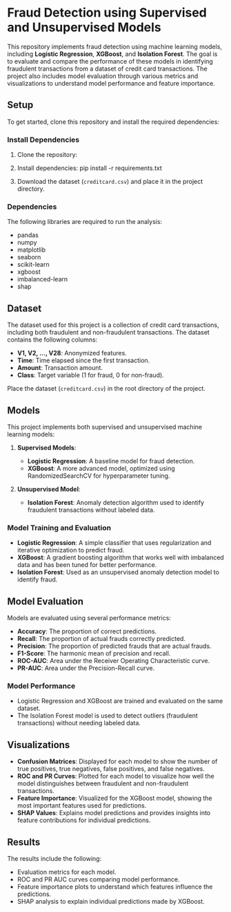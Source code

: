 # Fraud Detection using Supervised and Unsupervised Models

This repository implements fraud detection using machine learning models, including **Logistic Regression**, **XGBoost**, and **Isolation Forest**. The goal is to evaluate and compare the performance of these models in identifying fraudulent transactions from a dataset of credit card transactions. The project also includes model evaluation through various metrics and visualizations to understand model performance and feature importance.


## Setup

To get started, clone this repository and install the required dependencies:

### Install Dependencies
1. Clone the repository:

2. Install dependencies:
   pip install -r requirements.txt

3. Download the dataset (`creditcard.csv`) and place it in the project directory.

### Dependencies
The following libraries are required to run the analysis:
- pandas
- numpy
- matplotlib
- seaborn
- scikit-learn
- xgboost
- imbalanced-learn
- shap

## Dataset

The dataset used for this project is a collection of credit card transactions, including both fraudulent and non-fraudulent transactions. The dataset contains the following columns:

- **V1, V2, ..., V28**: Anonymized features.
- **Time**: Time elapsed since the first transaction.
- **Amount**: Transaction amount.
- **Class**: Target variable (1 for fraud, 0 for non-fraud).

Place the dataset (`creditcard.csv`) in the root directory of the project.

## Models

This project implements both supervised and unsupervised machine learning models:

1. **Supervised Models**: 
   - **Logistic Regression**: A baseline model for fraud detection.
   - **XGBoost**: A more advanced model, optimized using RandomizedSearchCV for hyperparameter tuning.

2. **Unsupervised Model**:
   - **Isolation Forest**: Anomaly detection algorithm used to identify fraudulent transactions without labeled data.

### Model Training and Evaluation

- **Logistic Regression**: A simple classifier that uses regularization and iterative optimization to predict fraud. 
- **XGBoost**: A gradient boosting algorithm that works well with imbalanced data and has been tuned for better performance.
- **Isolation Forest**: Used as an unsupervised anomaly detection model to identify fraud.

## Model Evaluation

Models are evaluated using several performance metrics:
- **Accuracy**: The proportion of correct predictions.
- **Recall**: The proportion of actual frauds correctly predicted.
- **Precision**: The proportion of predicted frauds that are actual frauds.
- **F1-Score**: The harmonic mean of precision and recall.
- **ROC-AUC**: Area under the Receiver Operating Characteristic curve.
- **PR-AUC**: Area under the Precision-Recall curve.

### Model Performance
- Logistic Regression and XGBoost are trained and evaluated on the same dataset.
- The Isolation Forest model is used to detect outliers (fraudulent transactions) without needing labeled data.

## Visualizations

- **Confusion Matrices**: Displayed for each model to show the number of true positives, true negatives, false positives, and false negatives.
- **ROC and PR Curves**: Plotted for each model to visualize how well the model distinguishes between fraudulent and non-fraudulent transactions.
- **Feature Importance**: Visualized for the XGBoost model, showing the most important features used for predictions.
- **SHAP Values**: Explains model predictions and provides insights into feature contributions for individual predictions.

## Results

The results include the following:
- Evaluation metrics for each model.
- ROC and PR AUC curves comparing model performance.
- Feature importance plots to understand which features influence the predictions.
- SHAP analysis to explain individual predictions made by XGBoost.
